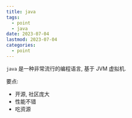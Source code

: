 ```yaml
---
title: java
tags:
  - point
  - java
date: 2023-07-04
lastmod: 2023-07-04
categories:
  - point
---
```


`java` 是一种非常流行的编程语言, 基于 JVM 虚拟机.

要点:

- 开源, 社区庞大
- 性能不错
- 吃资源

